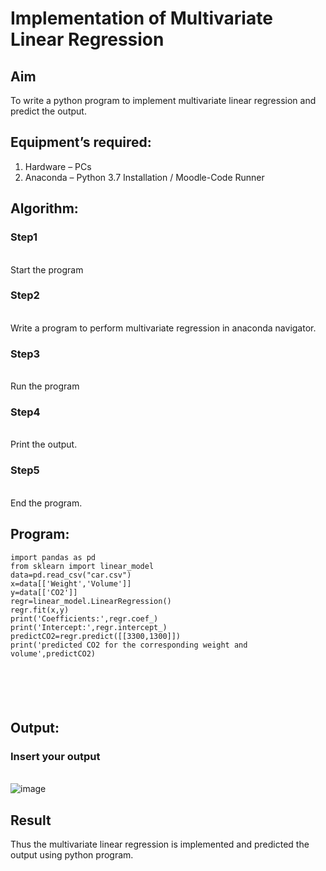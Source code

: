 # Implementation of Multivariate Linear Regression
## Aim
To write a python program to implement multivariate linear regression and predict the output.
## Equipment’s required:
1.	Hardware – PCs
2.	Anaconda – Python 3.7 Installation / Moodle-Code Runner
## Algorithm:
### Step1
<br>Start the program

### Step2
<br>Write a program to perform multivariate regression in anaconda navigator.

### Step3
<br>Run the program

### Step4
<br>Print the output.

### Step5
<br>End the program.

## Program:
```
import pandas as pd
from sklearn import linear_model
data=pd.read_csv("car.csv")
x=data[['Weight','Volume']]
y=data[['CO2']]
regr=linear_model.LinearRegression()
regr.fit(x,y)
print('Coefficients:',regr.coef_)
print('Intercept:',regr.intercept_)
predictCO2=regr.predict([[3300,1300]])
print('predicted CO2 for the corresponding weight and volume',predictCO2)






```
## Output:

### Insert your output

<br>![image](https://github.com/user-attachments/assets/9869a7a2-0fdc-45f3-9f40-c62875ef7f8c)


## Result
Thus the multivariate linear regression is implemented and predicted the output using python program.
